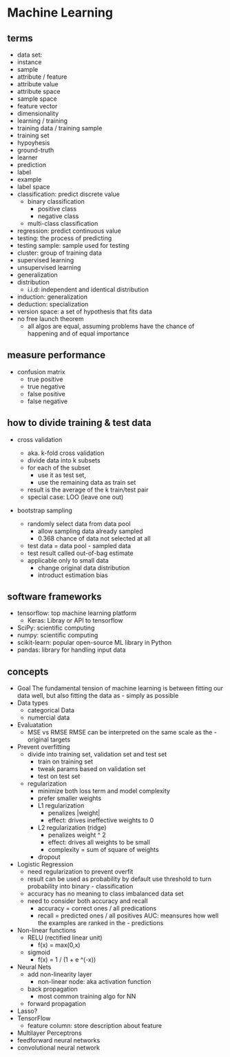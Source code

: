 # Machine Learning

## terms
- data set:
- instance
- sample
- attribute / feature
- attribute value
- attribute space
- sample space
- feature vector
- dimensionality
- learning / training
- training data / training sample
- training set
- hypoyhesis
- ground-truth
- learner
- prediction
- label
- example
- label space
- classification: predict discrete value
  - binary classification
    - positive class
    - negative class
  - multi-class classification
- regression: predict continuous value
- testing: the process of predicting
- testing sample: sample used for testing
- cluster: group of training data
- supervised learning
- unsupervised learning
- generalization
- distribution
  - i.i.d: independent and identical distribution
- induction: generalization
- deduction: specialization
- version space: a set of hypothesis that fits data
- no free launch theorem
  - all algos are equal, assuming problems have the chance of happening and of equal importance

## measure performance
- confusion matrix
	- true positive
	- true negative
	- false positive
	- false negative

## how to divide training & test data
- cross validation
	- aka. k-fold cross validation
	- divide data into k subsets
	- for each of the subset
		- use it as test set,
		- use the remaining data as train set
	- result is the average of the k train/test pair
	- special case: LOO (leave one out)

- bootstrap sampling
	- randomly select data from data pool
		- allow sampling data already sampled
		- 0.368 chance of data not selected at all
	- test data = data pool - sampled data
	- test result called out-of-bag estimate
	- applicable only to small data
		- change original data distribution
		- introduct estimation bias


## software frameworks
- tensorflow: top machine learning platform
  - Keras: Libray or API to tensorflow
- SciPy: scientific computing
- numpy: scientific computing
- scikit-learn:  popular open-source ML library in Python
- pandas: library for handling input data

## concepts
- Goal
  The fundamental tension of machine learning is between fitting our data well, but also fitting the data as - simply as possible
- Data types
  - categorical Data
  - numercial data
- Evaluatation
   - MSE vs RMSE
    RMSE can be interpreted on the same scale as the - original targets
- Prevent overfitting
  - divide into training set, validation set and test set
    - train on training set
    - tweak params based on validation set
    - test on test set
  - regularization
    - minimize both loss term and model complexity
    - prefer smaller weights
    - L1 regularization
      - penalizes |weight|
      - effect: drives ineffective weights to 0
    - L2 regularization (ridge)
      - penalizes weight ^ 2
      - effect: drives all weights to be small
      - complexity = sum of square of weights
    - dropout
- Logistic Regression
  - need regularization to prevent overfit
  - result can be used as probability by default
  use threshold to turn probability into binary - classification
  - accuracy has no meaning to class imbalanced data set
  - need to consider both accuracy and recall
    - accuracy = correct ones / all predications
    - recall = predicted ones / all positives
  AUC: meansures how well the examples are ranked in the - predictions
- Non-linear functions
  - RELU (rectified linear unit)
    - f(x) = max(0,x)
  - sigmoid
    - f(x) = 1 / (1 + e ^(-x))
- Neural Nets
  - add non-linearity layer
    - non-linear node: aka activation function
  - back propagation
    - most common training algo for NN
  - forward propagation
- Lasso?
- TensorFlow
  - feature column: store description about feature
- Multilayer Perceptrons
- feedforward neural networks
- convolutional neural network


